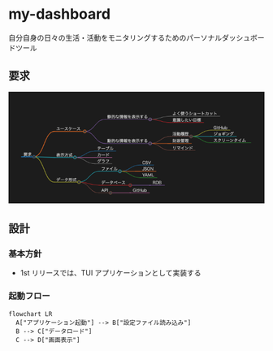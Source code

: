 # my-dashboard

自分自身の日々の生活・活動をモニタリングするためのパーソナルダッシュボードツール

## 要求

![要求](docs/images/requirements.png)

## 設計

### 基本方針

- 1st リリースでは、TUI アプリケーションとして実装する

### 起動フロー

```mermaid
flowchart LR
  A["アプリケーション起動"] --> B["設定ファイル読み込み"]
  B --> C["データロード"]
  C --> D["画面表示"]
```
